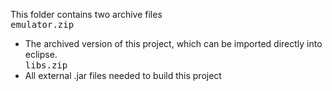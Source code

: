 This folder contains two archive files <br>
<tt>emulator.zip</tt>
* The archived version of this project, which can be imported directly into eclipse. <br>
<tt>libs.zip</tt>
* All external .jar files needed to build this project
